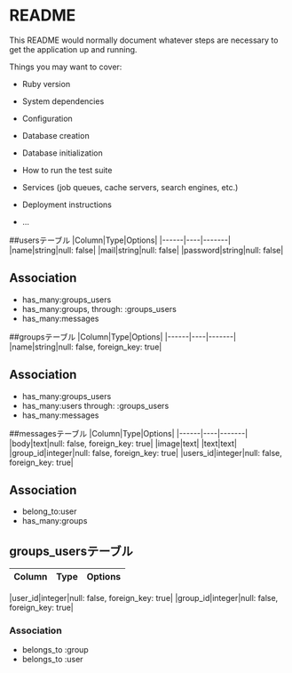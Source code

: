 # README

This README would normally document whatever steps are necessary to get the
application up and running.

Things you may want to cover:

* Ruby version

* System dependencies

* Configuration

* Database creation

* Database initialization

* How to run the test suite

* Services (job queues, cache servers, search engines, etc.)

* Deployment instructions

* ...


##usersテーブル
|Column|Type|Options|
|------|----|-------|
|name|string|null: false|
|mail|string|null: false|
|password|string|null: false|



## Association
- has_many:groups_users
- has_many:groups, through: :groups_users
- has_many:messages


##groupsテーブル
|Column|Type|Options|
|------|----|-------|
|name|string|null: false, foreign_key: true|



## Association
- has_many:groups_users
- has_many:users through: :groups_users
- has_many:messages


##messagesテーブル
|Column|Type|Options|
|------|----|-------|
|body|text|null: false, foreign_key: true|
|image|text|
|text|text|
|group_id|integer|null: false, foreign_key: true|
|users_id|integer|null: false, foreign_key: true|

## Association
- belong_to:user
- has_many:groups



## groups_usersテーブル

|Column|Type|Options|
|------|----|-------|

|user_id|integer|null: false, foreign_key: true|
|group_id|integer|null: false, foreign_key: true|


### Association
- belongs_to :group
- belongs_to :user
